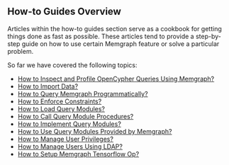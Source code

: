 ## How-to Guides Overview

Articles within the how-to guides section serve as a cookbook for getting
things done as fast as possible. These articles tend to provide a step-by-step
guide on how to use certain Memgraph feature or solve a particular problem.

So far we have covered the following topics:

  * [How to Inspect and Profile OpenCypher Queries Using Memgraph?](explain-profile.md)
  * [How to Import Data?](import-data.md)
  * [How to Query Memgraph Programmatically?](query-memgraph-programmatically.md)
  * [How to Enforce Constraints?](enforce-constraints.md)
  * [How to Load Query Modules?](load-query-modules.md)
  * [How to Call Query Module Procedures?](call-query-module-procedures.md)
  * [How to Implement Query Modules?](implement-query-modules.md)
  * [How to Use Query Modules Provided by Memgraph?](use-query-modules-provided-by-memgraph.md)
  * [How to Manage User Privileges?](manage-user-privileges.md)
  * [How to Manage Users Using LDAP?](manage-users-using-ldap.md)
  * [How to Setup Memgraph Tensorflow Op?](tensorflow-setup.md)
